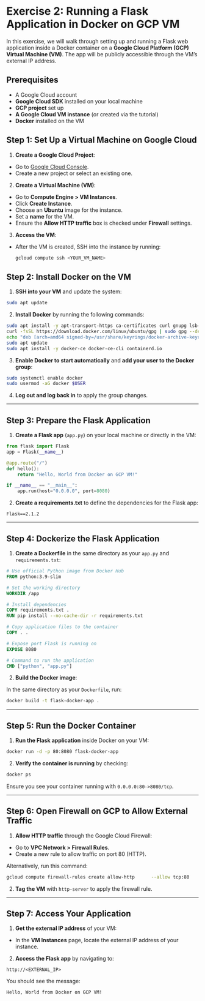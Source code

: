 # Exercise 2: Running a Flask Application in Docker on GCP VM

In this exercise, we will walk through setting up and running a Flask web application inside a Docker container on a **Google Cloud Platform (GCP) Virtual Machine (VM)**. The app will be publicly accessible through the VM’s external IP address.

## Prerequisites

- A Google Cloud account
- **Google Cloud SDK** installed on your local machine
- **GCP project** set up
- **A Google Cloud VM instance** (or created via the tutorial)
- **Docker** installed on the VM

## Step 1: Set Up a Virtual Machine on Google Cloud

1. **Create a Google Cloud Project**:
  
  - Go to [Google Cloud Console](https://console.cloud.google.com/).
  - Create a new project or select an existing one.
2. **Create a Virtual Machine (VM)**:
  
  - Go to **Compute Engine > VM Instances**.
  - Click **Create Instance**.
  - Choose an **Ubuntu** image for the instance.
  - Set a **name** for the VM.
  - Ensure the **Allow HTTP traffic** box is checked under **Firewall** settings.
3. **Access the VM**:
  
  - After the VM is created, SSH into the instance by running:
    
    ```bash
    gcloud compute ssh <YOUR_VM_NAME>
    ```
    

## Step 2: Install Docker on the VM

1. **SSH into your VM** and update the system:
  
  ```bash
  sudo apt update
  ```
  
2. **Install Docker** by running the following commands:
  
  ```bash
  sudo apt install -y apt-transport-https ca-certificates curl gnupg lsb-release
  curl -fsSL https://download.docker.com/linux/ubuntu/gpg | sudo gpg --dearmor -o /usr/share/keyrings/docker-archive-keyring.gpg
  echo "deb [arch=amd64 signed-by=/usr/share/keyrings/docker-archive-keyring.gpg] https://download.docker.com/linux/ubuntu $(lsb_release -cs) stable" | sudo tee /etc/apt/sources.list.d/docker.list > /dev/null
  sudo apt update
  sudo apt install -y docker-ce docker-ce-cli containerd.io
  ```
  
3. **Enable Docker to start automatically** and **add your user to the Docker group**:
  
  ```bash
  sudo systemctl enable docker
  sudo usermod -aG docker $USER
  ```
  
4. **Log out and log back in** to apply the group changes.
  

---

## Step 3: Prepare the Flask Application

1. **Create a Flask app** (`app.py`) on your local machine or directly in the VM:
  
  ```python
  from flask import Flask
  app = Flask(__name__)
  
  @app.route("/")
  def hello():
      return "Hello, World from Docker on GCP VM!"
  
  if __name__ == "__main__":
      app.run(host="0.0.0.0", port=8080)
  ```
  
2. **Create a requirements.txt** to define the dependencies for the Flask app:
  
  ```
  Flask==2.1.2
  ```
  

---

## Step 4: Dockerize the Flask Application

1. **Create a Dockerfile** in the same directory as your `app.py` and `requirements.txt`:
  
  ```dockerfile
  # Use official Python image from Docker Hub
  FROM python:3.9-slim
  
  # Set the working directory
  WORKDIR /app
  
  # Install dependencies
  COPY requirements.txt .
  RUN pip install --no-cache-dir -r requirements.txt
  
  # Copy application files to the container
  COPY . .
  
  # Expose port Flask is running on
  EXPOSE 8080
  
  # Command to run the application
  CMD ["python", "app.py"]
  ```
  
2. **Build the Docker image**:
  
  In the same directory as your `Dockerfile`, run:
  
  ```bash
  docker build -t flask-docker-app .
  ```
  

---

## Step 5: Run the Docker Container

1. **Run the Flask application** inside Docker on your VM:
  
  ```bash
  docker run -d -p 80:8080 flask-docker-app
  ```
  
2. **Verify the container is running** by checking:
  
  ```bash
  docker ps
  ```
  
  Ensure you see your container running with `0.0.0.0:80->8080/tcp`.
  

---

## Step 6: Open Firewall on GCP to Allow External Traffic

1. **Allow HTTP traffic** through the Google Cloud Firewall:
  
  - Go to **VPC Network > Firewall Rules**.
  - Create a new rule to allow traffic on port 80 (HTTP).
  
  Alternatively, run this command:
  
  ```bash
  gcloud compute firewall-rules create allow-http      --allow tcp:80      --source-ranges=0.0.0.0/0      --target-tags=http-server      --description="Allow HTTP traffic on port 80"
  ```
  
2. **Tag the VM** with `http-server` to apply the firewall rule.
  

---

## Step 7: Access Your Application

1. **Get the external IP address** of your VM:
  
  - In the **VM Instances** page, locate the external IP address of your instance.
2. **Access the Flask app** by navigating to:
  
  ```
  http://<EXTERNAL_IP>
  ```
  
  You should see the message:
  
  ```
  Hello, World from Docker on GCP VM!
  ```
  
